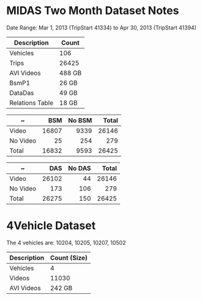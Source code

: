 # MIDAS Two Month Dataset Notes

Date Range: Mar 1, 2013 (TripStart 41334) to Apr 30, 2013 (TripStart 41394)

Description|Count|
---|---
Vehicles|106
Trips|26425
AVI Videos|488 GB
BsmP1|26 GB
DataDas|49 GB
Relations Table|18 GB

~|BSM|No BSM|Total
---|---:|---:|---:
Video|16807|9339|26146
No Video|25|254|279
Total|16832|9593|26425

~|DAS|No DAS|Total
---|---:|---:|---:
Video|26102|44|26146
No Video|173|106|279
Total|26275|150|26425

# 4Vehicle Dataset

The 4 vehicles are: 10204, 10205, 10207, 10502

Description|Count (Size)
---|---
Vehicles|4
Videos|11030
AVI Videos|242 GB


